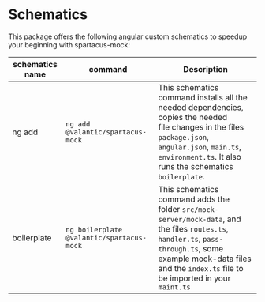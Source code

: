 # Schematics

This package offers the following angular custom schematics to speedup your beginning with spartacus-mock:

| schematics name | command                                   | Description                                                                                                                                                                                                             |
| --------------- | ----------------------------------------- | ----------------------------------------------------------------------------------------------------------------------------------------------------------------------------------------------------------------------- |
| ng add          | `ng add @valantic/spartacus-mock`         | This schematics command installs all the needed dependencies, copies the needed <br/>file changes in the files `package.json`, `angular.json`, `main.ts`, `environment.ts`. It also runs the schematics `boilerplate`.  |
| boilerplate     | `ng boilerplate @valantic/spartacus-mock` | This schematics command adds the folder `src/mock-server/mock-data`, and the files `routes.ts`, `handler.ts`, `pass-through.ts`, some example mock-data files and the `index.ts` file to be imported in your `maint.ts` |
